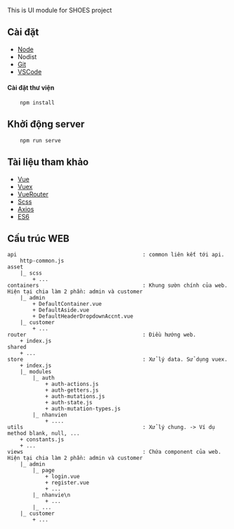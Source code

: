 This is UI module for SHOES project

## Cài đặt

* [Node](https://nodejs.org/en/)
* Nodist
* [Git](https://git-scm.com/)
* [VSCode](https://code.visualstudio.com/)


#### Cài đặt thư viện
```
    npm install
```

## Khởi động server

```
    npm run serve
```

## Tài liệu tham khảo
- [Vue](https://vi.vuejs.org/v2/guide/index.html)
- [Vuex](https://vuex.vuejs.org/)
- [VueRouter](https://router.vuejs.org/)
- [Scss](https://sass-lang.com/guide)
- [Axios](https://goo.gl/rnYwRX)
- [ES6](https://devhints.io/es6)

## Cấu trúc WEB
```
api                                        : common liên kết tới api. 
    http-common.js                     
asset                                      
    |_ scss
        + ...
containers                                 : Khung sườn chính của web. Hiện tại chia làm 2 phần: admin và customer
    |_ admin                                  
        + DefaultContainer.vue               
        + DefaultAside.vue
        + DefaultHeaderDropdownAccnt.vue
    |_ customer
        + ...
router                                     : Điều hướng web.
    + index.js
shared
    + ...
store                                      : Xử lý data. Sử dụng vuex.
    + index.js
    |_ modules
        |_ auth
            + auth-actions.js            
            + auth-getters.js
            + auth-mutations.js
            + auth-state.js
            + auth-mutation-types.js
        |_ nhanvien
            + ....
utils                                      : Xử lý chung. -> Ví dụ method blank, null, ...
    + constants.js                          
    + ...
views                                      : Chứa component của web. Hiện tại chia làm 2 phần: admin và customer
    |_ admin                                 
        |_ page                                 
            + login.vue
            + register.vue
            + ...
        |_ nhanvie\n
            + ...
        |_ ...
    |_ customer
        + ...
```